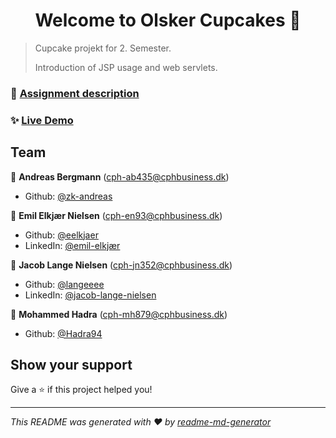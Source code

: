 <h1 align="center">Welcome to Olsker Cupcakes 🧁</h1>
<p>
</p>

> Cupcake projekt for 2. Semester.
>
> Introduction of JSP usage and web servlets.

### 💾 [Assignment description](https://datsoftlyngby.github.io/dat2sem2020Spring/uge11/cupcake/cupcake.html)


### ✨ [Live Demo](lortebil.team:8080/cupcake)

## Team

👤 **Andreas Bergmann**
(cph-ab435@cphbusiness.dk)
* Github: [@zk-andreas](https://github.com/zk-andreas)

👤 **Emil Elkjær Nielsen**
(cph-en93@cphbusiness.dk)
* Github: [@eelkjaer](https://github.com/eelkjaer)
* LinkedIn: [@emil-elkjær](https://linkedin.com/in/emil-elkjær)

👤 **Jacob Lange Nielsen**
(cph-jn352@cphbusiness.dk)
* Github: [@langeeee](https://github.com/langeeee)
* LinkedIn: [@jacob-lange-nielsen](https://linkedin.com/in/jacob-lange-nielsen-28219b1a8)

👤 **Mohammed Hadra**
(cph-mh879@cphbusiness.dk)
* Github: [@Hadra94](https://github.com/Hadra94)

## Show your support

Give a ⭐️ if this project helped you!

***
_This README was generated with ❤️ by [readme-md-generator](https://github.com/kefranabg/readme-md-generator)_